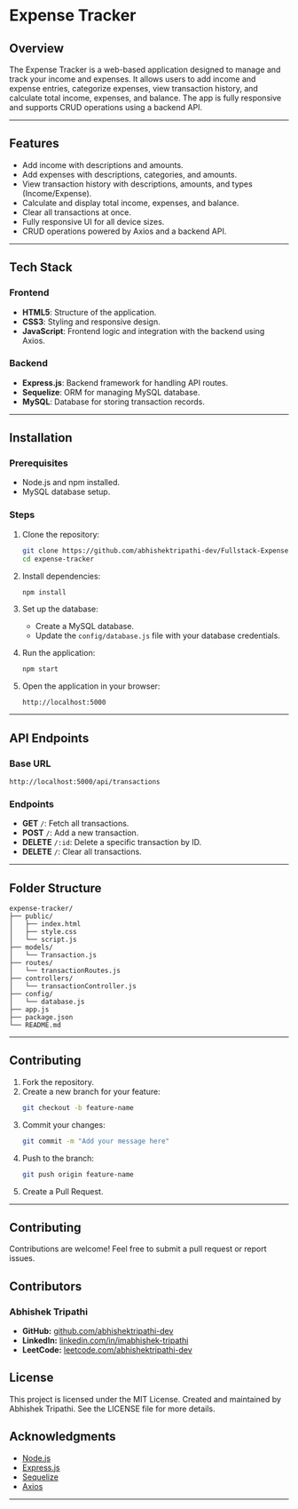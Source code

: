 # Expense Tracker

## Overview
The Expense Tracker is a web-based application designed to manage and track your income and expenses. It allows users to add income and expense entries, categorize expenses, view transaction history, and calculate total income, expenses, and balance. The app is fully responsive and supports CRUD operations using a backend API.

---

## Features
- Add income with descriptions and amounts.
- Add expenses with descriptions, categories, and amounts.
- View transaction history with descriptions, amounts, and types (Income/Expense).
- Calculate and display total income, expenses, and balance.
- Clear all transactions at once.
- Fully responsive UI for all device sizes.
- CRUD operations powered by Axios and a backend API.

---

## Tech Stack

### Frontend
- **HTML5**: Structure of the application.
- **CSS3**: Styling and responsive design.
- **JavaScript**: Frontend logic and integration with the backend using Axios.

### Backend
- **Express.js**: Backend framework for handling API routes.
- **Sequelize**: ORM for managing MySQL database.
- **MySQL**: Database for storing transaction records.

---

## Installation

### Prerequisites
- Node.js and npm installed.
- MySQL database setup.

### Steps
1. Clone the repository:
   ```bash
   git clone https://github.com/abhishektripathi-dev/Fullstack-Expense-App.git
   cd expense-tracker
   ```

2. Install dependencies:
   ```bash
   npm install
   ```

3. Set up the database:
   - Create a MySQL database.
   - Update the `config/database.js` file with your database credentials.

4. Run the application:
   ```bash
   npm start
   ```

5. Open the application in your browser:
   ```
   http://localhost:5000
   ```

---

## API Endpoints

### Base URL
```
http://localhost:5000/api/transactions
```

### Endpoints
- **GET** `/`: Fetch all transactions.
- **POST** `/`: Add a new transaction.
- **DELETE** `/:id`: Delete a specific transaction by ID.
- **DELETE** `/`: Clear all transactions.

---

## Folder Structure
```
expense-tracker/
├── public/
│   ├── index.html
│   ├── style.css
│   └── script.js
├── models/
│   └── Transaction.js
├── routes/
│   └── transactionRoutes.js
├── controllers/
│   └── transactionController.js
├── config/
│   └── database.js
├── app.js
├── package.json
└── README.md
```

---

## Contributing
1. Fork the repository.
2. Create a new branch for your feature:
   ```bash
   git checkout -b feature-name
   ```
3. Commit your changes:
   ```bash
   git commit -m "Add your message here"
   ```
4. Push to the branch:
   ```bash
   git push origin feature-name
   ```
5. Create a Pull Request.

---
## Contributing
Contributions are welcome! Feel free to submit a pull request or report issues.

## Contributors

### Abhishek Tripathi
- **GitHub:** [github.com/abhishektripathi-dev](https://github.com/abhishektripathi-dev)
- **LinkedIn:** [linkedin.com/in/imabhishek-tripathi](https://www.linkedin.com/in/imabhishek-tripathi/)
- **LeetCode:** [leetcode.com/abhishektripathi-dev](https://leetcode.com/abhishektripathi-dev)

## License
This project is licensed under the MIT License. Created and maintained by Abhishek Tripathi. See the LICENSE file for more details.

## Acknowledgments
- [Node.js](https://nodejs.org/)
- [Express.js](https://expressjs.com/)
- [Sequelize](https://sequelize.org/)
- [Axios](https://axios-http.com/)

---

